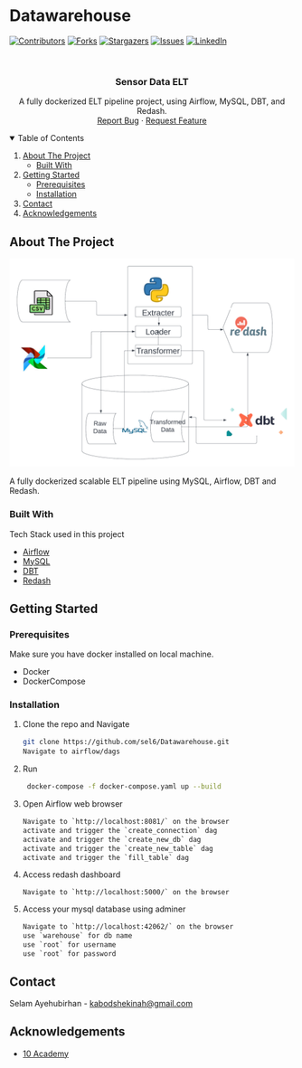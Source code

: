 # Datawarehouse

[![Contributors][contributors-shield]][contributors-url]
[![Forks][forks-shield]][forks-url]
[![Stargazers][stars-shield]][stars-url]
[![Issues][issues-shield]][issues-url]
[![LinkedIn][linkedin-shield]][linkedin-url]



<!-- PROJECT LOGO -->
<br />
<p align="center">
  <h3 align="center">Sensor Data ELT</h3>

  <p align="center">
    A fully dockerized ELT pipeline project, using Airflow, MySQL, DBT, and Redash.
    <br />
    <a href="https://github.com/sel6/Datawarehouse/issues">Report Bug</a>
    ·
    <a href="https://github.com/sel6/Datawarehouse/issues">Request Feature</a>
  </p>
</p>



<!-- TABLE OF CONTENTS -->
<details open="open">
  <summary>Table of Contents</summary>
  <ol>
    <li>
      <a href="#about-the-project">About The Project</a>
      <ul>
        <li><a href="#built-with">Built With</a></li>
      </ul>
    </li>
    <li>
      <a href="#getting-started">Getting Started</a>
      <ul>
        <li><a href="#prerequisites">Prerequisites</a></li>
        <li><a href="#installation">Installation</a></li>
      </ul>
    </li>
    <li><a href="#contact">Contact</a></li>
    <li><a href="#acknowledgements">Acknowledgements</a></li>
  </ol>
</details>



<!-- ABOUT THE PROJECT -->
## About The Project

<p align="center">
     <img src="pipeline.png">
</p>

A fully dockerized scalable ELT pipeline using MySQL, Airflow, DBT and Redash.


### Built With

Tech Stack used in this project
* [Airflow](https://airflow.apache.org/)
* [MySQL](https://mysql.com)
* [DBT](https://www.getdbt.com/)
* [Redash](https://redash.io/)


<!-- GETTING STARTED -->
## Getting Started

### Prerequisites

Make sure you have docker installed on local machine.
* Docker
* DockerCompose
  
### Installation

1. Clone the repo and Navigate
   ```sh
   git clone https://github.com/sel6/Datawarehouse.git
   Navigate to airflow/dags
   ```
2. Run
   ```sh
    docker-compose -f docker-compose.yaml up --build
   ```
3. Open Airflow web browser
   ```JS
   Navigate to `http://localhost:8081/` on the browser
   activate and trigger the `create_connection` dag
   activate and trigger the `create_new_db` dag
   activate and trigger the `create_new_table` dag
   activate and trigger the `fill_table` dag
   ```
4. Access redash dashboard
   ```JS
   Navigate to `http://localhost:5000/` on the browser
   ```
5. Access your mysql database using adminer
   ```JS
   Navigate to `http://localhost:42062/` on the browser
   use `warehouse` for db name
   use `root` for username
   use `root` for password
   ```

<!-- CONTACT -->
## Contact

Selam Ayehubirhan - kabodshekinah@gmail.com



<!-- ACKNOWLEDGEMENTS -->
## Acknowledgements
* [10 Academy](https://www.10academy.org/)



<!-- MARKDOWN LINKS & IMAGES -->
<!-- https://www.markdownguide.org/basic-syntax/#reference-style-links -->
[contributors-shield]: https://img.shields.io/github/contributors/sel6/Datawarehouse.svg?style=for-the-badge
[contributors-url]: https://github.com/sel6/Datawarehouse/graphs/contributors
[forks-shield]: https://img.shields.io/github/forks/sel6/Datawarehouse.svg?style=for-the-badge
[forks-url]: https://github.com/sel6/Datawarehouse/network/members
[stars-shield]: https://img.shields.io/github/stars/sel6/Datawarehouse.svg?style=for-the-badge
[stars-url]: https://github.com/sel6/Datawarehouse/stargazers
[issues-shield]: https://img.shields.io/github/issues/sel6/Datawarehouse.svg?style=for-the-badge
[issues-url]: https://github.com/sel6/Datawarehouse/issues
[license-shield]: https://img.shields.io/github/license/sel6/Datawarehouse.svg?style=for-the-badge
[license-url]: https://github.com/sel6/Datawarehouse/blob/master/LICENSE.txt
[linkedin-shield]: https://img.shields.io/badge/-LinkedIn-black.svg?style=for-the-badge&logo=linkedin&colorB=555
[linkedin-url]: https://www.linkedin.com/in/selam-ayehubirhan-897a6321a
[product-screenshot]: images/architecture.png
